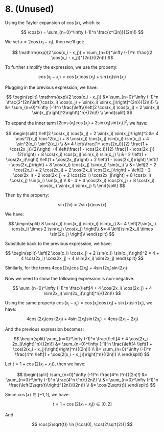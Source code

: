 
# 8. (Unused)

Using the Taylor expansion of $\cos(x)$, which is:

$$
\cos(x) = \sum_{n=0}^\infty (-1)^n \frac{x^{2n}}{(2n)!}
$$

We set $x = 2 \cos(x_i - x_j)$, then we'll get:

$$
\mathrm{exp}(2 \cos(x_i - x_j)) = \sum_{n=0}^\infty (-1)^n \frac{(2 \cos(x_i - x_j))^{2n}}{(2n)!}
$$

To further simplify the expression, we use the property:

$$
\cos(x_i - x_j) = \cos(x_i) \cos(x_j) + \sin(x_i) \sin(x_j)
$$

Plugging in the previous expression, we have:

$$
\begin{split}
\mathrm{exp}(2 \cos(x_i - x_j)) 
&= \sum_{n=0}^\infty (-1)^n \frac{2^{2n}\left[\cos(x_i) \cos(x_j) + \sin(x_i) \sin(x_j)\right]^{2n}}{(2n)!} \\
&= \sum_{n=0}^\infty (-1)^n \frac{\left\{\left[2 \cos(x_i) \cos(x_j) + 2 \sin(x_i) \sin(x_j)\right]^2\right\}^n}{(2n)!} \\
\end{split}
$$

To expand the inner term $\left[2 \cos(x_i) \cos(x_j) + 2 \sin(x_i) \sin(x_j)\right]^2$, we have:

$$
\begin{split}
\left[2 \cos(x_i) \cos(x_j) + 2 \sin(x_i) \sin(x_j)\right]^2
&= 4 \cos^2(x_i) \cos^2(x_j) + 8 \cos(x_i) \cos(x_j) \sin(x_i) \sin(x_j) + 4 \sin^2(x_i) \sin^2(x_j) \\
&= 4 \left(\frac{1+ \cos(2x_i)}{2} \frac{1 + \cos(2x_j)}{2}\right) +4 \left(\frac{1 - \cos(2x_i)}{2} \frac{1 - \cos(2x_j)}{2}\right) + 8 \cos(x_i) \cos(x_j) \sin(x_i) \sin(x_j) \\
&= 2 \left(1 + \cos(2x_i)\right) \left(1 + \cos(2x_j)\right) + 2 \left(1 - \cos(2x_i)\right) \left(1 - \cos(2x_j)\right) + 8 \cos(x_i) \cos(x_j) \sin(x_i) \sin(x_j) \\
&= \left[2 + 2 \cos(2x_i) + 2 \cos(2x_j) + 2 \cos(2x_i) \cos(2x_j)\right] + \left[2 - 2 \cos(2x_i) - 2 \cos(2x_j) + 2 \cos(2x_i) \cos(2x_j)\right] + 8 \cos(x_i) \cos(x_j) \sin(x_i) \sin(x_j) \\
&= 4 + 4 \cos(2x_i) \cos(2x_j) + 8 \cos(x_i) \cos(x_j) \sin(x_i) \sin(x_j) \\
\end{split}
$$

Then by the property:

$$
\sin(2x) = 2 \sin(x) \cos(x)
$$

We have:

$$
\begin{split}
8 \cos(x_i) \cos(x_j) \sin(x_i) \sin(x_j) 
&= 4 \left[2\sin(x_i) \cos(x_i) \times 2 \sin(x_j) \cos(x_j) \right]\\
&= 4 \left[\sin(2x_i) \times \sin(2x_j) \right]\\
\end{split}
$$

Substitute back to the previous expression, we have:

$$
\begin{split}
\left[2 \cos(x_i) \cos(x_j) + 2 \sin(x_i) \sin(x_j)\right]^2 = 4 + 4 \cos(2x_i) \cos(2x_j) + 4 \sin(2x_i) \sin(2x_j)
\end{split}
$$

Similarly, for the terms $4 \cos(2x_i) \cos(2x_j) + 4 \sin(2x_i) \sin(2x_j)$

Now we need to show the following expression is non-negative:

$$
\sum_{n=0}^\infty (-1)^n \frac{\left[4 + 4 \cos(2x_i) \cos(2x_j) + 4 \sin(2x_i) \sin(2x_j)\right]^n}{(2n)!} 
$$

Using the same property $\cos(x_i - x_j) = \cos(x_i) \cos(x_j) + \sin(x_i) \sin(x_j)$, we have:

$$
4 \cos(2x_i) \cos(2x_j) + 4 \sin(2x_i) \sin(2x_j) = 4 \cos(2x_i - 2x_j)
$$

And the previous expression becomes:

$$
\begin{split}
\sum_{n=0}^\infty (-1)^n \frac{\left[4 + 4 \cos(2x_i - 2x_j)\right]^n}{(2n)!} 
&= \sum_{n=0}^\infty (-1)^n \frac{\left[4 \left(1 + \cos(2(x_i - x_j))\right)\right]^n}{(2n)!} \\
&= \sum_{n=0}^\infty (-1)^n \frac{4^n \left[1 + \cos(2(x_i - x_j))\right]^n}{(2n)!} \\
\end{split}
$$

Let $t = 1 + \cos(2(x_i - x_j))$, then we have:

$$
\begin{split}
\sum_{n=0}^\infty (-1)^n \frac{4^n t^n}{(2n)!} 
&= \sum_{n=0}^\infty (-1)^n \frac{4^n t^n}{(2n)!} \\
&= \sum_{n=0}^\infty (-1)^n \frac{\left(2\sqrt{t}\right)^{2n}}{(2n)!} \\
&= \cos(2\sqrt{t})
\end{split}
$$


Since $\cos(x) \in [-1, 1]$, we have:

$$
t = 1 + \cos(2(x_i - x_j)) \in [0, 2]
$$

And 


$$
\cos(2\sqrt{t}) \in [\cos(0), \cos(2\sqrt{2})] 
$$
